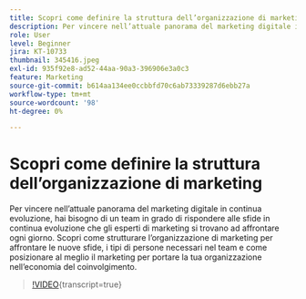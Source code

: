 ```yaml
---
title: Scopri come definire la struttura dell’organizzazione di marketing
description: Per vincere nell’attuale panorama del marketing digitale in continua evoluzione, hai bisogno di un team in grado di rispondere alle sfide in continua evoluzione che gli esperti di marketing si trovano ad affrontare ogni giorno.
role: User
level: Beginner
jira: KT-10733
thumbnail: 345416.jpeg
exl-id: 935f92e8-ad52-44aa-90a3-396906e3a0c3
feature: Marketing
source-git-commit: b614aa134ee0ccbbfd70c6ab73339287d6ebb27a
workflow-type: tm+mt
source-wordcount: '98'
ht-degree: 0%

---
```


# Scopri come definire la struttura dell’organizzazione di marketing

Per vincere nell’attuale panorama del marketing digitale in continua evoluzione, hai bisogno di un team in grado di rispondere alle sfide in continua evoluzione che gli esperti di marketing si trovano ad affrontare ogni giorno. Scopri come strutturare l’organizzazione di marketing per affrontare le nuove sfide, i tipi di persone necessari nel team e come posizionare al meglio il marketing per portare la tua organizzazione nell’economia del coinvolgimento.

>[!VIDEO](https://video.tv.adobe.com/v/3413392/?quality=12&learn=on&captions=ita){transcript=true}
